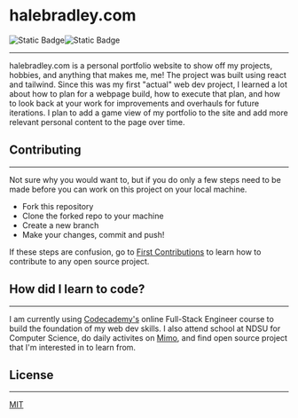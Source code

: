 <h1 id="halebradley-com">halebradley.com</h1>
<p><img src="https://img.shields.io/badge/version%20-%20v0.1.0%20-%20%23A350A3" alt="Static Badge"><img src="https://img.shields.io/badge/liscense%20-%20MIT%20-%20%23C1436D" alt="Static Badge"></p>
<hr>
<p>halebradley.com is a personal portfolio website to show off my projects, hobbies, and anything that makes me, me! The project was built using react and tailwind. Since this was my first &quot;actual&quot; web dev project, I learned a lot about how to plan for a webpage build, how to execute that plan, and how to look back at your work for improvements and overhauls for future iterations. I plan to add a game view of my portfolio to the site and add more relevant personal content to the page over time. </p>
<h2 id="contributing">Contributing</h2>
<hr>
<p>Not sure why you would want to, but if you do only a few steps need to be made before you can work on this project on your local machine.</p>
<ul>
<li>Fork this repository</li>
<li>Clone the forked repo to your machine</li>
<li>Create a new branch</li>
<li>Make your changes, commit and push!</li>
</ul>
<p>If these steps are confusion, go to <a href="https://github.com/firstcontributions/first-contributions">First Contributions</a> to learn how to contribute to any open source project.</p>
<h2 id="how-did-i-learn-to-code">How did I learn to code?</h2>
<hr>
<p>I am currently using <a href="https://www.codecademy.com/">Codecademy's</a> online Full-Stack Engineer course to build the foundation of my web dev skills. I also attend school at NDSU for Computer Science, do daily activites on <a href="https://mimo.org/">Mimo</a>, and find open source project that I'm interested in to learn from.</p>
<h2 id="license">License</h2>
<hr>
<p><a href="https://choosealicense.com/licenses/mit/">MIT</a></p>
